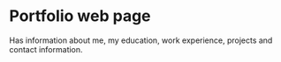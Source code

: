 # Portfolio web page

Has information about me, my education, work experience, projects and contact information.
